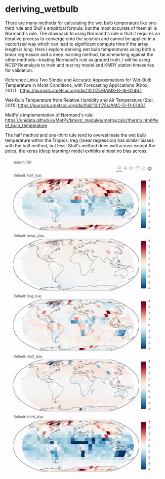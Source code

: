 # deriving_wetbulb
There are many methods for calculating the wet bulb temperature like one-third rule and Stull's empirical formula, but the most accurate of them all is Normand's rule. The drawback to using Normand's rule is that it requires an iterative process to converge onto the solution and cannot be applied in a vectorized way which can lead to significant compute time if the array length is long. Here I explore deriving wet bulb temperatures using both a linear regression and a deep learning method, benchmarking against the other methods--treating Normand's rule as ground truth. I will be using NCEP Reanalysis to train and test my model and KMRY station timeseries for validation.

Reference Links
Two Simple and Accurate Approximations for Wet-Bulb Temperature in Moist Conditions, with Forecasting Applications (Knox, 2017) :
https://journals.ametsoc.org/doi/10.1175/BAMS-D-16-0246.1

Wet-Bulb Temperature from Relative Humidity and Air Temperature (Stull, 2011):
https://journals.ametsoc.org/doi/full/10.1175/JAMC-D-11-0143.1

MetPy's implementation of Normand's rule:
https://unidata.github.io/MetPy/latest/_modules/metpy/calc/thermo.html#wet_bulb_temperature

The half method and one-third rule tend to overestimate the wet bulb temperature within the Tropics; lreg (linear regression) has similar biases with the half method, but less; Stull's method does well across except the poles, the keras (deep learning) model exhibits almost no bias across.

![Animation](https://github.com/ahuang11/deriving_wetbulb/blob/master/bias_maps.gif)
